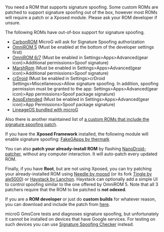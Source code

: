 You need a ROM that supports signature spoofing. Some custom ROMs are patched to support signature spoofing out of the box, however most ROMs will require a patch or a Xposed module. Please ask your ROM developer if unsure.

The following ROMs have out-of-box support for signature spoofing.
* [CarbonROM](https://carbonrom.org/) MicroG will ask for Signature Spoofing authorization
* [OmniROM 5](http://omnirom.org/) (Must be enabled at the bottom of the developer settings first)
* [OmniROM 6/7](http://omnirom.org/) (Must be enabled in Settings>Apps>Advanced(gear icon)>Additional permissions>Spoof signature)
* [MarshRom](http://marshrom.github.io/) (Must be enabled in Settings>Apps>Advanced(gear icon)>Additional permissions>Spoof signature)
* [crDroid](https://github.com/crdroidandroid) (Must be enabled in Settings>crDroid Settings>Miscellaneous>Allow signature spoofing. In addition, spoofing permission must be granted to the app: Settings>Apps>Advanced(gear icon)>App permissions>Spoof package signature)
* [AospExtended](http://www.aospextended.com/) (Must be enabled in Settings>Apps>Advanced(gear icon)>App Permissions>Spoof package signature)
* [LineageOS bundled with microG](https://lineage.microg.org/)

Also there is another maintained list of [a custom ROMs that include the signature spoofing patch](https://forum.xda-developers.com/showpost.php?p=71042083).


If you have the **Xposed Framework** installed, the following module will enable signature spoofing: [FakeGApps by thermatk](http://repo.xposed.info/module/com.thermatk.android.xf.fakegapps)

You can also **patch your already-install ROM** by flashing [NanoDroid-patcher](https://github.com/Nanolx/NanoDroid), without any computer interaction. It will auto-patch every updated ROM.

Finally, if you have **Root**, but are not using Xposed, you can try patching your already-installed ROM using [Needle by moosd](https://github.com/moosd/Needle) (or its fork [Tingle by ale5000](https://github.com/ale5000-git/tingle)) or [Haystack by Lanchon](https://github.com/Lanchon/haystack). Haystack can optionally add a simple UI to control spoofing similar to the one offered by OmniROM 5. Note that all 3 patchers require that the ROM to be patched is **not odexed**.

If you are a **ROM developer** or just do **custom builds** for whatever reason, you can download and include the patch from [here](https://github.com/microg/android_packages_apps_GmsCore/tree/master/patches).

microG GmsCore tests and diagnoses signature spoofing, but unfortunately it cannot be installed on devices that have Google services. For testing on such devices you can use [Signature Spoofing Checker](https://github.com/Lanchon/sigspoof-checker) instead.